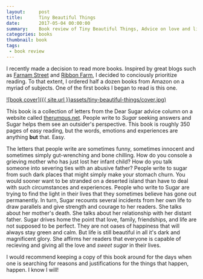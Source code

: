 ```yaml
---
layout:     post
title:      Tiny Beautiful Things
date:       2017-05-04 00:00:00
summary:    Book review of Tiny Beautiful Things, Advice on love and life from Dear Sugar.
categories: books
thumbnail: book
tags:
 - book review
---
```


I recently made a decision to read more books. Inspired by great blogs such as [Farnam Street](https://www.farnamstreetblog.com) and [Ribbon Farm](https://www.ribbonfarm.com), I decided to conciously prioritize reading. To that extent, I ordered half a dozen books from Amazon on a myriad of subjects. One of the first books I began to read is this one. 

<a href="https://read.amazon.com/kp/embed?asin=B005V2DUP4&preview=newtab&linkCode=kpe&ref_=cm_sw_r_kb_dp_pfSdzb54WJH0R" rel="some text">![book cover]({{ site.url }}assets/tiny-beautiful-things/cover.jpg)</a>



This book is a collection of letters from the Dear Sugar advice column on a website called [therumpus.net](http://therumpus.net). People write to *Sugar* seeking answers and Sugar helps them see an outsider's perspective. This book is roughly 350 pages of easy reading, but the words, emotions and experiences are anything **but** that. Easy.

The letters that people write are sometimes funny, sometimes innocent and sometimes simply gut-wrenching and bone chilling. How do you console a grieving mother who has just lost her infant child? How do you talk someone into severing ties with an abusive father? People write to sugar from such dark places that might simply make your stomach churn. You would sooner want to be stranded on a deserted island than have to deal with such circumstances and experiences. People who write to Sugar are trying to find the light in their lives that they sometimes believe has gone out permanently. In turn, Sugar recounts several incidents from her own life to draw parallels and give strength and courage to her readers. She talks about her mother's death. She talks about her relationship with her distant father. Sugar drives home the point that love, family, friendships, and life are not supposed to be perfect. They are not oases of happiness that will always stay green and calm. But life is still beautiful in all it's dark and magnificent glory. She affirms her readers that everyone is capable of recieving and giving all the love and *sweet sugar* in their lives. 

I would recommend keeping a copy of this book around for the days when one is searching for reasons and justifications for the things that happen, happen. I know I will!